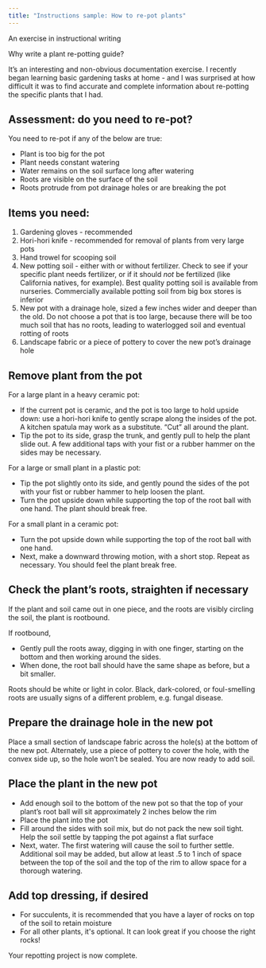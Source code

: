 ```yaml
---
title: "Instructions sample: How to re-pot plants"
---
```


An exercise in instructional writing

Why write a plant re-potting guide?

It’s an interesting and non-obvious documentation exercise.  I recently began learning basic gardening tasks at home - and I was surprised at how difficult it was to find accurate and complete information about re-potting the specific plants that I had.


## Assessment: do you need to re-pot?

You need to re-pot if any of the below are true:
* Plant is too big for the pot
* Plant needs constant watering
* Water remains on the soil surface long after watering
* Roots are visible on the surface of the soil
* Roots protrude from pot drainage holes or are breaking the pot

## Items you need:

1. Gardening gloves - recommended
2. Hori-hori knife - recommended for removal of plants from very large pots
3. Hand trowel for scooping soil
4. New potting soil - either with or without fertilizer.  Check to see if your specific plant needs fertilizer, or if it should *not* be fertilized (like California natives, for example).  Best quality potting soil is available from nurseries.  Commercially available potting soil from big box stores is inferior
5. New pot with a drainage hole, sized a few inches wider and deeper than the old.  Do not choose a pot that is too large, because there will be too much soil that has no roots, leading to waterlogged soil and eventual rotting of roots
6. Landscape fabric or a piece of pottery to cover the new pot’s drainage hole

## Remove plant from the pot

For a large plant in a heavy ceramic pot:
* If the current pot is ceramic, and the pot is too large to hold upside down: use a hori-hori knife to gently scrape along the insides of the pot.  A kitchen spatula may work as a substitute.  “Cut” all around the plant.
* Tip the pot to its side, grasp the trunk, and gently pull to help the plant slide out.  A few additional taps with your fist or a rubber hammer on the sides may be necessary.

For a large or small plant in a plastic pot:
* Tip the pot slightly onto its side, and gently pound the sides of the pot with your fist or rubber hammer to help loosen the plant.
* Turn the pot upside down while supporting the top of the root ball with one hand.  The plant should break free.

For a small plant in a ceramic pot:
* Turn the pot upside down while supporting the top of the root ball with one hand.
* Next, make a downward throwing motion, with a short stop.  Repeat as necessary.  You should feel the plant break free.

## Check the plant’s roots, straighten if necessary

If the plant and soil came out in one piece, and the roots are visibly circling the soil, the plant is rootbound.

If rootbound,
* Gently pull the roots away, digging in with one finger, starting on the bottom and then working around the sides.
* When done, the root ball should have the same shape as before, but a bit smaller.

Roots should be white or light in color. Black, dark-colored, or foul-smelling roots are usually signs of a different problem, e.g. fungal disease.

## Prepare the drainage hole in the new pot

Place a small section of landscape fabric across the hole(s) at the bottom of the new pot.
Alternately, use a piece of pottery to cover the hole, with the convex side up, so the hole won’t be sealed.  You are now ready to add soil.

## Place the plant in the new pot

* Add enough soil to the bottom of the new pot so that the top of your plant’s root ball will sit approximately 2 inches below the rim
* Place the plant into the pot
* Fill around the sides with soil mix, but do not pack the new soil tight.  Help the soil settle by tapping the pot against a flat surface
* Next, water.  The first watering will cause the soil to further settle. Additional soil may be added, but allow at least .5 to 1 inch of space between the top of the soil and the top of the rim to allow space for a thorough watering.

## Add top dressing, if desired

* For succulents, it is recommended that you have a layer of rocks on top of the soil to retain moisture
* For all other plants, it's optional.  It can look great if you choose the right rocks!

Your repotting project is now complete.
